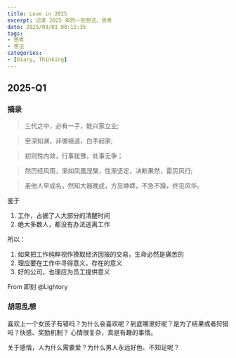 ```yaml
---
title: Love in 2025
excerpt: 记录 2025 年的一些想法、思考
date: 2025/03/01 00:12:35
tags:
- 思考
- 想法
categories:
- [Diary, Thinking]
---
```


## 2025-Q1

###  摘录

> 三代之中，必有一子，能兴家立业;  

> 至深如渊，非循祖道，白手起家;  

> 初则性内敛，行事犹豫，处事无争；  

> 然历经风雨，渐如凤凰涅槃，性渐坚定，决断果然，雷厉风行;

> 虽他人早成名，然知大器晚成，方显峥嵘，不急不躁，终见风华。

鉴于  
1. 工作，占据了人大部分的清醒时间
2. 绝大多数人，都没有办法逃离工作

所以：  
1. 如果把工作纯粹视作换取经济回报的交易，生命必然是痛苦的
2. 理应要在工作中寻得意义，存在的意义
3. 好的公司，也理应为员工提供意义

From 即刻 @Lightory


### 胡思乱想

喜欢上一个女孩子有错吗？为什么会喜欢呢？到底哪里好呢？是为了结果或者狩猎吗？快感、奖励机制？
心情很复杂，真是有趣的事情。

关于感情，人为什么需要爱？为什么男人永远好色、不知足呢？
